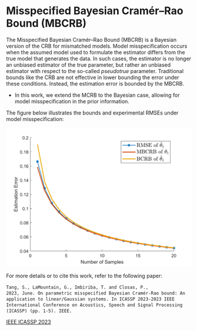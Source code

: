 # Misspecified Bayesian Cramér–Rao Bound (MBCRB)

The Misspecified Bayesian Cramér–Rao Bound (MBCRB) is a Bayesian version of the CRB for mismatched models. Model misspecification occurs when the assumed model used to formulate the estimator differs from the true model that generates the data. In such cases, the estimator is no longer an unbiased estimator of the true parameter, but rather an unbiased estimator with respect to the so-called *pseudotrue* parameter. Traditional bounds like the CRB are not effective in lower bounding the error under these conditions. Instead, the estimation error is bounded by the MBCRB.  

- In this work, we extend the MCRB to the Bayesian case, allowing for model misspecification in the prior information.  

The figure below illustrates the bounds and experimental RMSEs under model misspecification:  
  
<img src="figs/RMSEvsMBCRBvsBCRB_N.png" alt="RMSE vs Bounds" width="600"/>  

For more details or to cite this work, refer to the following paper:  
```
Tang, S., LaMountain, G., Imbiriba, T. and Closas, P.,
2023, June. On parametric misspecified Bayesian Cramér-Rao bound: An application to linear/Gaussian systems. In ICASSP 2023-2023 IEEE International Conference on Acoustics, Speech and Signal Processing (ICASSP) (pp. 1-5). IEEE.  
```  
[IEEE ICASSP 2023](https://ieeexplore.ieee.org/abstract/document/10095758?casa_token=ZbMFl_2d3mUAAAAA:IvuOpg2txZvd6ksOjyqAsQV8Wwck_QWL3FJnBcViLP-y85w33-8O95cZw-kZeuXLuO9PynJwcs8)
 
